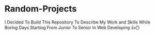 # Random-Projects
I Decided To Build This Repository To Describe My Work and Skills While Boring Days Starting From Junior To Senior In Web Developing 👍😶
